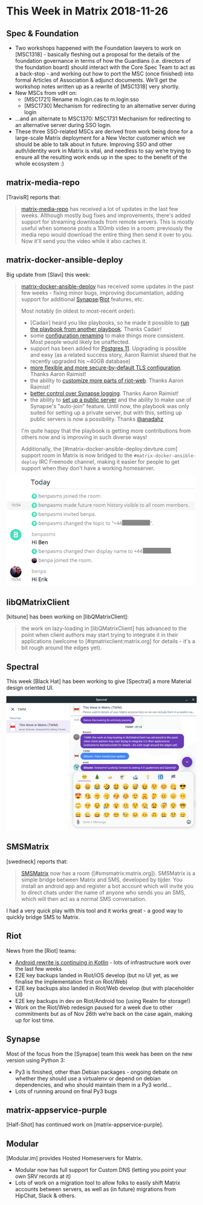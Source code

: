 # This Week in Matrix 2018-11-26

## Spec & Foundation

* Two workshops happened with the Foundation lawyers to work on [MSC1318] - basically fleshing out a proposal for the details of the foundation governance in terms of how the Guardians (i.e. directors of the foundation board) should interact with the Core Spec Team to act as a back-stop - and working out how to port the MSC (once finished) into formal Articles of Association & adjunct documents.  We’ll get the workshop notes written up as a rewrite of [MSC1318] very shortly.
* New MSCs from vdH on:
    * [MSC1721] Rename m.login.cas to m.login.sso
    * [MSC1730] Mechanism for redirecting to an alternative server during login
* ...and an alternate to MSC1370: MSC1731 Mechanism for redirecting to an alternative server during SSO login.
* These three SSO-related MSCs are derived from work being done for a large-scale Matrix deployment for a New Vector customer which we should be able to talk about in future.  Improving SSO and other auth/identity work in Matrix is vital, and needless to say we’re trying to ensure all the resulting work ends up in the spec to the benefit of the whole ecosystem :)

## matrix-media-repo

[TravisR] reports that:

> [matrix-media-repo](https://github.com/turt2live/matrix-media-repo) has received a lot of updates in the last few weeks. Although mostly bug fixes and improvements, there's added support for streaming downloads from remote servers. This is mostly useful when someone posts a 100mb video in a room: previously the media repo would download the entire thing then send it over to you. Now it'll send you the video while it also caches it.

## matrix-docker-ansible-deploy

Big update from [Slavi] this week:

> [matrix-docker-ansible-deploy](https://github.com/spantaleev/matrix-docker-ansible-deploy) has received some updates in the past few weeks - fixing minor bugs, improving documentation, adding support for additional [Synapse](https://github.com/matrix-org/synapse)/[Riot](https://github.com/vector-im/riot-web) features, etc.
>
> Most notably (in oldest to most-recent order):
>
> * [Cadair] heard you like playbooks, so he made it possible to [run the playbook from another playbook](https://github.com/spantaleev/matrix-docker-ansible-deploy/commit/67e2bf285d44c0cb392ba1e28e615053b748c03c). Thanks Cadair!
> * some [configuration renaming](https://github.com/spantaleev/matrix-docker-ansible-deploy/blob/master/CHANGELOG.md#bc-break-renaming-playbook-variables) to make things more consistent. Most people would likely be unaffected.
> * support has been added for [Postgres 11](https://github.com/spantaleev/matrix-docker-ansible-deploy/blob/master/CHANGELOG.md#postgres-11-support). Upgrading is possible and easy (as a related success story, Aaron Raimist shared that he recently upgraded his ~40GB database)
> * [more flexible and more secure-by-default TLS configuration](https://github.com/spantaleev/matrix-docker-ansible-deploy/blob/master/CHANGELOG.md#ssl-protocols-used-to-serve-riot-and-synapse). Thanks Aaron Raimist!
> * the ability to [customize more parts of riot-web](https://github.com/spantaleev/matrix-docker-ansible-deploy/blob/master/CHANGELOG.md#customize-parts-of-riots-config). Thanks Aaron Raimist!
> * [better control over Synapse logging](https://github.com/spantaleev/matrix-docker-ansible-deploy/blob/master/CHANGELOG.md#ability-to-set-synapse-log-levels). Thanks Aaron Raimist!
> * the ability to [set up a public server](https://github.com/spantaleev/matrix-docker-ansible-deploy/blob/master/CHANGELOG.md#support-for-controlling-public-registration-and-room-auto-join) and the ability to make use of Synapse's \"auto-join\" feature. Until now, the playbook was only suited for setting up a private server, but with this, setting up public servers is now a possibility. Thanks [@anadahz](https://github.com/anadahz)
>
> I'm quite happy that the playbook is getting more contributions from others now and is improving in such diverse ways!
>
> Additionally, the [#matrix-docker-ansible-deploy:devture.com] support room in Matrix is now bridged to the `#matrix-docker-ansible-deploy` IRC Freenode channel, making it easier for people to get support when they don't have a working homeserver.

![](smsmatrix.png)

## libQMatrixClient

[kitsune] has been working on [libQMatrixClient]:

> the work on lazy-loading in [libQMatrixClient] has advanced to the point when client authors may start trying to integrate it in their applications (welcome to [#qmatrixclient:matrix.org] for details - it's a bit rough around the edges yet).

## Spectral

This week [Black Hat] has been working to give [Spectral] a more Material design oriented UI.

![](twim/spectral-material.png)

## SMSMatrix

[swedneck] reports that:

> [SMSMatrix](https://github.com/tijder/SmsMatrix) now has a room ([#smsmatrix:matrix.org]). SMSMatrix is a simple bridge between Matrix and SMS, developed by tijder. You install an android app and register a bot account which will invite you to direct chats under the name of anyone who sends you an SMS, which will then act as a normal SMS conversation.

I had a very quick play with this tool and it works great - a good way to quickly bridge SMS to Matrix.

## Riot

News from the [Riot] teams:

* [Android rewrite is continuing in Kotlin](https://github.com/vector-im/riot-android-redesign-PoC/tree/develop) - lots of infrastructure work over  the last few weeks
* E2E key backups landed in Riot/iOS develop (but no UI yet, as we finalise the implementation first on Riot/Web)
* E2E key backups also landed in Riot/Web develop (but with placeholder UI)
* E2E key backups in dev on Riot/Android too (using Realm for storage!)
* Work on the Riot/Web redesign paused for a week due to other commitments but as of Nov 26th we’re back on the case again, making up for lost time.

## Synapse

Most of the focus from the [Synapse] team this week has been on the new version using Python 3:

* Py3 is finished, other than Debian packages - ongoing debate on whether they should use a virtualenv or depend on debian dependencies, and who should maintain them in a Py3 world...
* Lots of running around on final Py3 bugs

## matrix-appservice-purple

[Half-Shot] has continued work on [matrix-appservice-purple].

## Modular

[Modular.im] provides Hosted Homeservers for Matrix.

* Modular now has full support for Custom DNS (letting you point your own SRV records at it)
* Lots of work on a migration tool to allow folks to easily shift Matrix accounts between servers, as well as (in future) migrations from HipChat, Slack & others.

